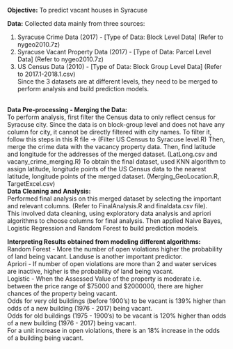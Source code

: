 **Objective:** To predict vacant houses in Syracuse

**Data:** Collected data mainly from three sources:
  1. Syracuse Crime Data (2017) - [Type of Data: Block Level Data] (Refer to nygeo2010.7z)
  2. Syracuse Vacant Property Data (2017) - [Type of Data: Parcel Level Data] (Refer to nygeo2010.7z)
  3. US Census Data (2010) - [Type of Data: Block Group Level Data] (Refer to 2017.1-2018.1.csv)
<br> Since the 3 datasets are at different levels, they need to be merged to perform analysis and build prediction models.

<br> **Data Pre-processing - Merging the Data:** <br>
To perform analysis, first filter the Census data to only reflect census for Syracuse city. Since the data is on block-group level and does not have any column for city, it cannot be directly filtered with city names. To filter it, follow this steps in this R file -> (Filter US Census to Syracuse level.R)
Then, merge the crime data with the vacancy property data. Then, find latitude and longitude for the addresses of the merged dataset. (LatLong.csv and vacany_crime_merging.R)
To obtain the final dataset, used KNN algorithm to assign latitude, longitude points of the US Census data to the nearest latitude, longitude points of the merged dataset. (Merging_GeoLocation.R, TargetExcel.csv)
<br> **Data Cleaning and Analysis:** <br>
Performed final analysis on this merged dataset by selecting the important and relevant columns. (Refer to FinalAnalysis.R and finaldata.csv file). <br>
This involved data cleaning, using exploratory data analysis and apriori algorithms to choose columns for final analysis. Then applied Naive Bayes, Logistic Regression and Random Forest to build prediction models.

**Interpreting Results obtained from modeling different algorithms:** <br>
Random Forest - More the number of open violations higher the probability of land being vacant. Landuse is another important predictor. <br>
Apriori - If number of open violations are more than 2 and water services are inactive, higher is the probability of land being vacant. <br>
Logistic - When the Assessed Value of the property is moderate i.e. between the price range of $75000 and $2000000, there are higher chances of the property being vacant. <br>
Odds for very old buildings (before 1900’s) to be vacant is 139% higher than odds of a new building (1976 - 2017) being vacant. <br>
Odds for old buildings (1975 - 1900’s) to be vacant is 120% higher than odds of a new building (1976 - 2017) being vacant. <br>
For a unit increase in open violations, there is an 18% increase in the odds of a building being vacant. <br>




